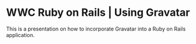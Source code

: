 WWC Ruby on Rails | Using Gravatar
==================================

This is a presentation on how to incorporate Gravatar into a Ruby on Rails application.
